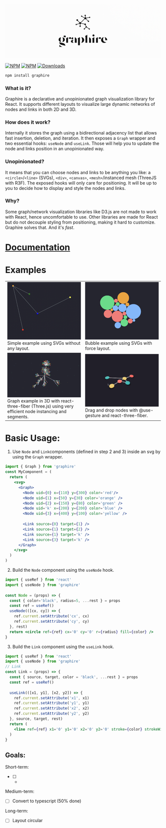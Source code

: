 
<img src="markdown/logo.png">
 
[![NPM](https://img.shields.io/npm/v/graphire?style=flat&colorA=0f0f0f&colorB=0f0f0f)](https://www.npmjs.com/package/graphire) 
[![NPM](https://img.shields.io/bundlephobia/minzip/graphire?label=minzip&style=flat&colorA=0f0f0f&colorB=0f0f0f)](https://www.npmjs.com/package/graphire)
[![Downloads](https://img.shields.io/npm/dt/graphire?style=flat&colorA=0f0f0f&colorB=0f0f0f)](https://www.npmjs.com/package/graphire)

```bash
npm install graphire
```

### What is it?
Graphire is a declarative and unopinionated graph visualization library for React. It supports different layouts to visualize large dynamic networks of nodes and links in both 2D and 3D. 

### How does it work?
Internally it stores the graph using a bidirectional adjacency list that allows fast insertion, deletion, and iteration. It then exposes a `Graph` wrapper and two essential hooks: `useNode` and `useLink`. Those will help you to update the node and links position in an unopinionated way. 

### Unopinionated?
It means that you can choose nodes and links to be anything you like: a `<circle>`/`<line>` (SVGs), `<div>`, `<canvas>`, `<mesh>`/instanced mesh (ThreeJS with R3F). The exposed hooks will only care for positioning. It will be up to you to decide how to display and style the nodes and links. 

### Why?
Some graph/network visualization libraries like D3.js are not made to work with React, hence uncomfortable to use. Other libraries are made for React but do not decouple styling from positioning, making it hard to customize. Graphire solves that. And it's _fast_.


# [Documentation](https://github.com/flavioschneider/graphire/wiki) 

# Examples 

<table>
  <tr>
    <td width='50%'> 
      <a href="https://codesandbox.io/s/graphire-svg-simple-graph-example-eftpc?file=/src/App.js:184-633"><img src="markdown/svg-example.png"></a>
      Simple example using SVGs without any layout.
    </td>
    <td width='50%'>
      <a href="https://codesandbox.io/s/graphire-svg-bubble-example-e33ss"><img src="markdown/svg-bubble-example.png"></a>
      Bubble example using SVGs with force layout.
    </td>
  </tr>
  <tr>
    <td width='50%'>
      <a href="https://codesandbox.io/s/graphire-forcelayout-example-jet3q"><img src="markdown/preview.png"></a>
      Graph example in 3D with react-three-fiber (Three.js) using very efficient node instancing and segments. 
    </td>
    <td width='50%'>
      <a href="https://codesandbox.io/s/graphire-drag-drop-r3f-uski3"><img src="markdown/dragdrop-example.gif"></a>
      Drag and drop nodes with @use-gesture and react-three-fiber.
    </td>
  </tr>
</table>

# Basic Usage:

1. Use `Node` and `Link`components  (defined in step 2 and 3) inside an svg by using the `Graph` wrapper.

```jsx
import { Graph } from 'graphire'
const MyComponent = (
  return (
    <svg>
      <Graph>
        <Node uid={0} x={110} y={300} color='red'/>
        <Node uid={1} x={50} y={30} color='orange' />
        <Node uid={2} x={150} y={80} color='green' />
        <Node uid='k' x={200} y={200} color='blue' />
        <Node uid={3} x={400} y={100} color='yellow' />

        <Link source={0} target={1} />
        <Link source={1} target={2} />
        <Link source={1} target='k' />
        <Link source={3} target='k' />
      </Graph>
    </svg>
  )
)
```

2. Build the `Node` component using the `useNode` hook.
```jsx 
import { useRef } from 'react'
import { useNode } from 'graphire'

const Node = (props) => {
  const { color='black', radius=5, ...rest } = props
  const ref = useRef()
  useNode(([cx, cy]) => {
    ref.current.setAttribute('cx', cx)  
    ref.current.setAttribute('cy', cy)  
  }, rest) 
  return <circle ref={ref} cx='0' cy='0' r={radius} fill={color} />
}
```

3. Build the `Link` component using the `useLink` hook.
```jsx 
import { useRef } from 'react'
import { useNode } from 'graphire'
// Link 
const Link = (props) => {
  const { source, target, color = 'black', ...rest } = props
  const ref = useRef()

  useLink(([x1, y1], [x2, y2]) => {
    ref.current.setAttribute('x1', x1)  
    ref.current.setAttribute('y1', y1)  
    ref.current.setAttribute('x2', x2)  
    ref.current.setAttribute('y2', y2)  
  }, source, target, rest)
  return (
    <line ref={ref} x1='0' y1='0' x2='0' y2='0' stroke={color} strokeWidth={1} />
  )
}
```






## Goals:
Short-term: 
- [ ] -

Medium-term:
- [ ] Convert to typescript (50% done)

Long-term:
- [ ] Layout circular  
